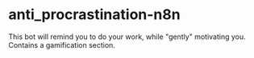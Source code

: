 # anti_procrastination-n8n
This bot will remind you to do your work, while "gently" motivating you. Contains a gamification section.
